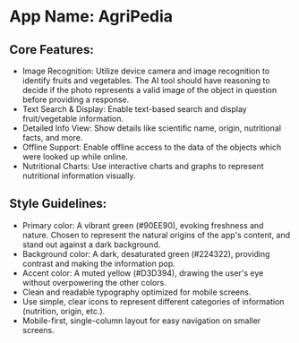 # **App Name**: AgriPedia

## Core Features:

- Image Recognition: Utilize device camera and image recognition to identify fruits and vegetables. The AI tool should have reasoning to decide if the photo represents a valid image of the object in question before providing a response.
- Text Search & Display: Enable text-based search and display fruit/vegetable information.
- Detailed Info View: Show details like scientific name, origin, nutritional facts, and more.
- Offline Support: Enable offline access to the data of the objects which were looked up while online.
- Nutritional Charts: Use interactive charts and graphs to represent nutritional information visually.

## Style Guidelines:

- Primary color: A vibrant green (#90EE90), evoking freshness and nature. Chosen to represent the natural origins of the app's content, and stand out against a dark background.
- Background color: A dark, desaturated green (#224322), providing contrast and making the information pop.
- Accent color: A muted yellow (#D3D394), drawing the user's eye without overpowering the other colors.
- Clean and readable typography optimized for mobile screens.
- Use simple, clear icons to represent different categories of information (nutrition, origin, etc.).
- Mobile-first, single-column layout for easy navigation on smaller screens.